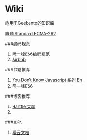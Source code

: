 # Wiki
适用于Geebento的知识库

[置顶 Standard ECMA-262](http://www.ecma-international.org/publications/standards/Ecma-262-arch.htm)

###编码规范
1. [阮一峰ES6编码规范](http://es6.ruanyifeng.com/#docs/style)
2. [Airbnb](https://www.kancloud.cn/kancloud/javascript-style-guide/43119)

###书籍推荐
1. [You Don't Know Javascript 系列 En](https://github.com/getify/You-Dont-Know-JS) 
2. [阮一峰ES6](http://es6.ruanyifeng.com) 


###博客推荐
1. [Harttle 大咖](http://harttle.land)
2.

###其他
1. [看云文档](https://www.kancloud.cn/@kancloud)


